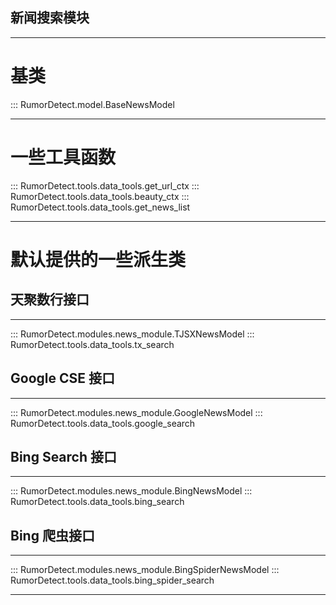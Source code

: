 ## 新闻搜索模块

---

# 基类

::: RumorDetect.model.BaseNewsModel 

---

# 一些工具函数

::: RumorDetect.tools.data_tools.get_url_ctx
::: RumorDetect.tools.data_tools.beauty_ctx
::: RumorDetect.tools.data_tools.get_news_list

---
# 默认提供的一些派生类

## 天聚数行接口

---

::: RumorDetect.modules.news_module.TJSXNewsModel
::: RumorDetect.tools.data_tools.tx_search

## Google CSE 接口

---

::: RumorDetect.modules.news_module.GoogleNewsModel
::: RumorDetect.tools.data_tools.google_search


## Bing Search 接口
---

::: RumorDetect.modules.news_module.BingNewsModel
::: RumorDetect.tools.data_tools.bing_search


## Bing 爬虫接口
----

::: RumorDetect.modules.news_module.BingSpiderNewsModel
::: RumorDetect.tools.data_tools.bing_spider_search

----



